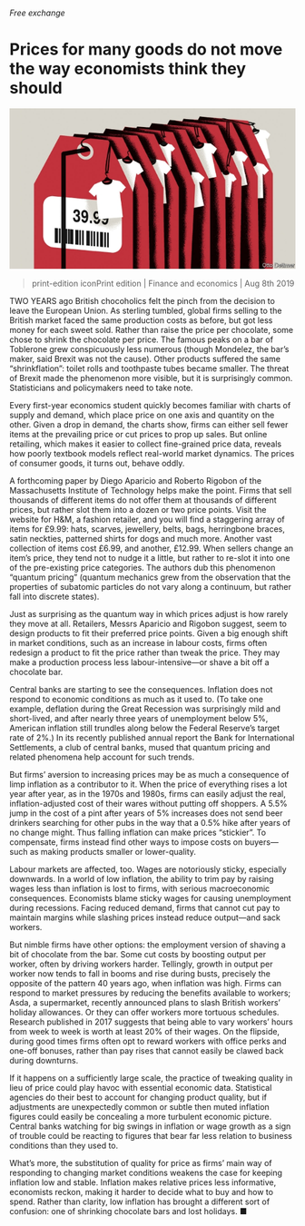 ###### Free exchange

# Prices for many goods do not move the way economists think they should 

![image](images/20190810_FND000.jpg) 

> print-edition iconPrint edition | Finance and economics | Aug 8th 2019 

TWO YEARS ago British chocoholics felt the pinch from the decision to leave the European Union. As sterling tumbled, global firms selling to the British market faced the same production costs as before, but got less money for each sweet sold. Rather than raise the price per chocolate, some chose to shrink the chocolate per price. The famous peaks on a bar of Toblerone grew conspicuously less numerous (though Mondelez, the bar’s maker, said Brexit was not the cause). Other products suffered the same “shrinkflation”: toilet rolls and toothpaste tubes became smaller. The threat of Brexit made the phenomenon more visible, but it is surprisingly common. Statisticians and policymakers need to take note. 

Every first-year economics student quickly becomes familiar with charts of supply and demand, which place price on one axis and quantity on the other. Given a drop in demand, the charts show, firms can either sell fewer items at the prevailing price or cut prices to prop up sales. But online retailing, which makes it easier to collect fine-grained price data, reveals how poorly textbook models reflect real-world market dynamics. The prices of consumer goods, it turns out, behave oddly. 

A forthcoming paper by Diego Aparicio and Roberto Rigobon of the Massachusetts Institute of Technology helps make the point. Firms that sell thousands of different items do not offer them at thousands of different prices, but rather slot them into a dozen or two price points. Visit the website for H&M, a fashion retailer, and you will find a staggering array of items for £9.99: hats, scarves, jewellery, belts, bags, herringbone braces, satin neckties, patterned shirts for dogs and much more. Another vast collection of items cost £6.99, and another, £12.99. When sellers change an item’s price, they tend not to nudge it a little, but rather to re-slot it into one of the pre-existing price categories. The authors dub this phenomenon “quantum pricing” (quantum mechanics grew from the observation that the properties of subatomic particles do not vary along a continuum, but rather fall into discrete states). 

Just as surprising as the quantum way in which prices adjust is how rarely they move at all. Retailers, Messrs Aparicio and Rigobon suggest, seem to design products to fit their preferred price points. Given a big enough shift in market conditions, such as an increase in labour costs, firms often redesign a product to fit the price rather than tweak the price. They may make a production process less labour-intensive—or shave a bit off a chocolate bar. 

Central banks are starting to see the consequences. Inflation does not respond to economic conditions as much as it used to. (To take one example, deflation during the Great Recession was surprisingly mild and short-lived, and after nearly three years of unemployment below 5%, American inflation still trundles along below the Federal Reserve’s target rate of 2%.) In its recently published annual report the Bank for International Settlements, a club of central banks, mused that quantum pricing and related phenomena help account for such trends. 

But firms’ aversion to increasing prices may be as much a consequence of limp inflation as a contributor to it. When the price of everything rises a lot year after year, as in the 1970s and 1980s, firms can easily adjust the real, inflation-adjusted cost of their wares without putting off shoppers. A 5.5% jump in the cost of a pint after years of 5% increases does not send beer drinkers searching for other pubs in the way that a 0.5% hike after years of no change might. Thus falling inflation can make prices “stickier”. To compensate, firms instead find other ways to impose costs on buyers—such as making products smaller or lower-quality. 

Labour markets are affected, too. Wages are notoriously sticky, especially downwards. In a world of low inflation, the ability to trim pay by raising wages less than inflation is lost to firms, with serious macroeconomic consequences. Economists blame sticky wages for causing unemployment during recessions. Facing reduced demand, firms that cannot cut pay to maintain margins while slashing prices instead reduce output—and sack workers. 

But nimble firms have other options: the employment version of shaving a bit of chocolate from the bar. Some cut costs by boosting output per worker, often by driving workers harder. Tellingly, growth in output per worker now tends to fall in booms and rise during busts, precisely the opposite of the pattern 40 years ago, when inflation was high. Firms can respond to market pressures by reducing the benefits available to workers; Asda, a supermarket, recently announced plans to slash British workers’ holiday allowances. Or they can offer workers more tortuous schedules. Research published in 2017 suggests that being able to vary workers’ hours from week to week is worth at least 20% of their wages. On the flipside, during good times firms often opt to reward workers with office perks and one-off bonuses, rather than pay rises that cannot easily be clawed back during downturns. 

If it happens on a sufficiently large scale, the practice of tweaking quality in lieu of price could play havoc with essential economic data. Statistical agencies do their best to account for changing product quality, but if adjustments are unexpectedly common or subtle then muted inflation figures could easily be concealing a more turbulent economic picture. Central banks watching for big swings in inflation or wage growth as a sign of trouble could be reacting to figures that bear far less relation to business conditions than they used to. 

What’s more, the substitution of quality for price as firms’ main way of responding to changing market conditions weakens the case for keeping inflation low and stable. Inflation makes relative prices less informative, economists reckon, making it harder to decide what to buy and how to spend. Rather than clarity, low inflation has brought a different sort of confusion: one of shrinking chocolate bars and lost holidays. ■ 

